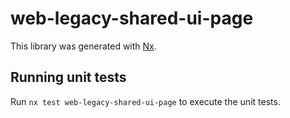 # web-legacy-shared-ui-page

This library was generated with [Nx](https://nx.dev).

## Running unit tests

Run `nx test web-legacy-shared-ui-page` to execute the unit tests.
